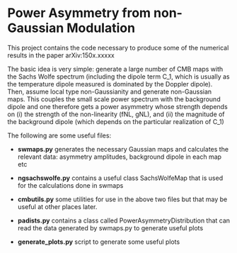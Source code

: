 # Power Asymmetry from non-Gaussian Modulation #

This project contains the code necessary to produce some of the numerical results in the paper arXiv:150x.xxxxx

The basic idea is very simple: generate a large number of CMB maps with the Sachs Wolfe spectrum (including the dipole term C_1, which is usually as the temperature dipole measured is dominated by the Doppler dipole). Then, assume local type non-Gaussianity and generate non-Gaussian maps. This couples the small scale power spectrum with the background dipole and one therefore gets a power asymmetry whose strength depends on (i) the strength of the non-linearity (fNL, gNL), and (ii) the magnitude of the background dipole (which depends on the particular realization of C_1)

The following are some useful files:

* **swmaps.py** generates the necessary Gaussian maps and calculates the relevant data: asymmetry amplitudes, background dipole in each map etc

* **ngsachswolfe.py** contains a useful class SachsWolfeMap that is used for the calculations done in swmaps

* **cmbutils.py** some utilities for use in the above two files but that may be useful at other places later.

* **padists.py** contains a class called PowerAsymmetryDistribution that can read the data generated by swmaps.py to generate useful plots

* **generate_plots.py** script to generate some useful plots 